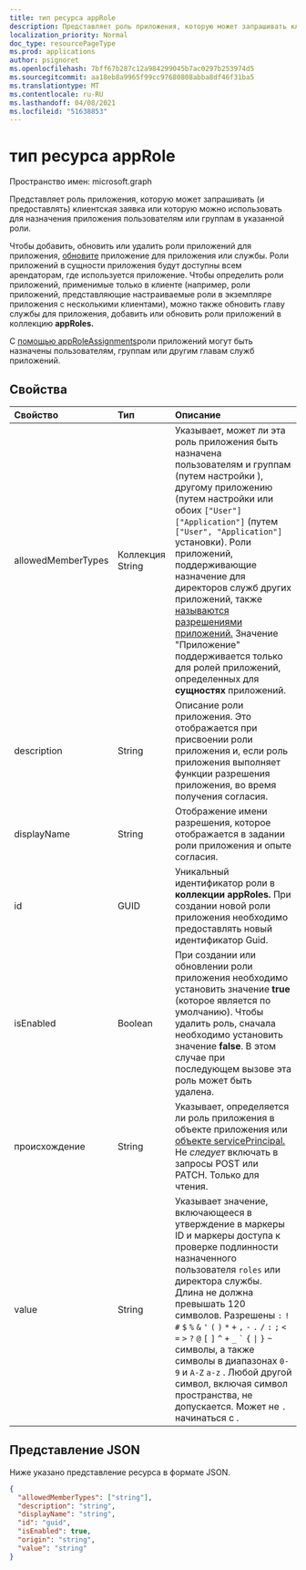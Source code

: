 ```yaml
---
title: тип ресурса appRole
description: Представляет роль приложения, которую может запрашивать клиентская заявка, вызывающую другое приложение, или которую можно использовать для назначения приложения пользователям или группам в указанной роли приложения.
localization_priority: Normal
doc_type: resourcePageType
ms.prod: applications
author: psignoret
ms.openlocfilehash: 7bff67b287c12a984299045b7ac0297b253974d5
ms.sourcegitcommit: aa18eb8a9965f99cc97680808abba8df46f31ba5
ms.translationtype: MT
ms.contentlocale: ru-RU
ms.lasthandoff: 04/08/2021
ms.locfileid: "51638853"
---
```

# <a name="approle-resource-type"></a>тип ресурса appRole

Пространство имен: microsoft.graph

Представляет роль приложения, которую может запрашивать (и предоставлять) клиентская заявка или которую можно использовать для назначения приложения пользователям или группам в указанной роли. 

Чтобы добавить, обновить или удалить роли приложений для приложения, [обновите](../api/application-update.md) приложение для приложения или службы. Роли приложений в сущности приложения будут доступны всем арендаторам, где используется приложение. Чтобы определить роли приложений, применимые только в клиенте (например, роли приложений, представляющие настраиваемые [](../api/serviceprincipal-update.md) роли в экземпляре приложения с несколькими клиентами), можно также обновить главу службы для приложения, добавить или обновить роли приложений в коллекцию **appRoles.**

С [помощью appRoleAssignments](approleassignment.md)роли приложений могут быть назначены пользователям, группам или другим главам служб приложений.

## <a name="properties"></a>Свойства

| Свойство   | Тип |Описание|
|:---------------|:--------|:----------|
|allowedMemberTypes|Коллекция String|Указывает, может ли эта роль приложения быть назначена пользователям и группам (путем настройки ), другому приложению (путем настройки или обоих `["User"]` `["Application"]` (путем `["User", "Application"]` установки). Роли приложений, поддерживающие назначение для директоров служб других приложений, также [называются разрешениями приложений.](/graph/auth/auth-concepts#microsoft-graph-permissions) Значение "Приложение" поддерживается только для ролей приложений, определенных для **сущностях** приложений.|
|description|String|Описание роли приложения. Это отображается при присвоении роли приложения и, если роль приложения выполняет функции разрешения приложения, во время получения согласия.|
|displayName|String|Отображение имени разрешения, которое отображается в задании роли приложения и опыте согласия.|
|id|GUID|Уникальный идентификатор роли в **коллекции appRoles.** При создании новой роли приложения необходимо предоставлять новый идентификатор Guid. |
|isEnabled|Boolean|При создании или обновлении роли приложения необходимо установить значение **true** (которое является по умолчанию). Чтобы удалить роль, сначала необходимо установить значение **false**.  В этом случае при последующем вызове эта роль может быть удалена.|
|происхождение|String| Указывает, определяется ли роль приложения [](application.md) в объекте приложения или [объекте servicePrincipal.](serviceprincipal.md) Не _следует_ включать в запросы POST или PATCH. Только для чтения. |
|value|String|Указывает значение, включающееся в утверждение в маркеры ID и маркеры доступа к проверке подлинности назначенного пользователя `roles` или директора службы. Длина не должна превышать 120 символов. Разрешены `:` `!` `#` `$` `%` `&` `'` `(` `)` `*` `+` `,` `-` `.` `/` `:` `;` <code>&lt;</code> `=` <code>&gt;</code> `?` `@` `[` `]` `^` `+` `_` <code>&#96;</code> `{` <code>&#124;</code> `}` `~` символы, а также символы в диапазонах `0-9` и `A-Z` `a-z` . Любой другой символ, включая символ пространства, не допускается. Может не `.` начинаться с . |

## <a name="json-representation"></a>Представление JSON

Ниже указано представление ресурса в формате JSON.

<!-- {
  "blockType": "resource",
  "optionalProperties": [

  ],
  "@odata.type": "microsoft.graph.appRole"
}-->

```json
{
  "allowedMemberTypes": ["string"],
  "description": "string",
  "displayName": "string",
  "id": "guid",
  "isEnabled": true,
  "origin": "string",
  "value": "string"
}
```

<!-- uuid: 8fcb5dbc-d5aa-4681-8e31-b001d5168d79
2015-10-25 14:57:30 UTC -->
<!--
{
  "type": "#page.annotation",
  "description": "appRole resource",
  "keywords": "",
  "section": "documentation",
  "tocPath": "",
  "suppressions": []
}
-->


